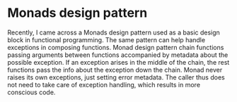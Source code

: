 # Monads design pattern
Recently, I came across a Monads design pattern used as a basic design block in functional programming. The same pattern can help handle exceptions in composing functions.
 Monad design pattern chain functions passing arguments between functions accompanied by metadata about the possible exception. If an exception arises in the middle of the chain, the rest functions pass the info about the exception down the chain. Monad never raises its own exceptions, just setting error metadata. The caller thus does not need to take care of exception handling, which results in more conscious code.
